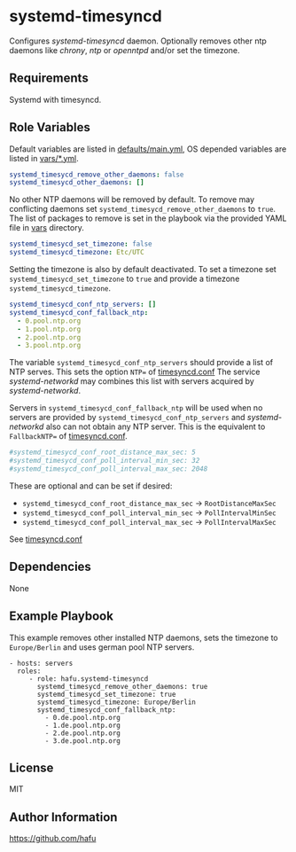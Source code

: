 systemd-timesyncd
=================

Configures *systemd-timesyncd* daemon. Optionally removes other ntp daemons 
like *chrony*, *ntp* or *openntpd* and/or set the timezone.

Requirements
------------

Systemd with timesyncd.

Role Variables
--------------

Default variables are listed in [defaults/main.yml](defaults/main.yml), OS
depended variables are listed in [vars/*.yml](vars).

```yaml
systemd_timesycd_remove_other_daemons: false
systemd_timesycd_other_daemons: []
```

No other NTP daemons will be removed by default. To remove may conflicting 
daemons set `systemd_timesycd_remove_other_daemons` to `true`. The list of
packages to remove is set in the playbook via the provided YAML file in 
[vars](vars) directory.

```yaml
systemd_timesycd_set_timezone: false
systemd_timesycd_timezone: Etc/UTC
```

Setting the timezone is also by default deactivated. To set a timezone set
`systemd_timesycd_set_timezone` to `true` and provide a timezone 
`systemd_timesycd_timezone`.

```yaml
systemd_timesycd_conf_ntp_servers: []
systemd_timesycd_conf_fallback_ntp:
  - 0.pool.ntp.org
  - 1.pool.ntp.org
  - 2.pool.ntp.org
  - 3.pool.ntp.org
```

The variable `systemd_timesycd_conf_ntp_servers` should provide a list of NTP
serves. This sets the option `NTP=` of 
[timesyncd.conf](https://www.freedesktop.org/software/systemd/man/timesyncd.conf.html)
The service *systemd-networkd* may combines this list with servers acquired by
*systemd-networkd*.

Servers in `systemd_timesycd_conf_fallback_ntp` will be used when no servers
are provided by `systemd_timesycd_conf_ntp_servers` and *systemd-networkd*
also can not obtain any NTP server. This is the equivalent to `FallbackNTP=` of
[timesyncd.conf](https://www.freedesktop.org/software/systemd/man/timesyncd.conf.html).

```yaml
#systemd_timesycd_conf_root_distance_max_sec: 5
#systemd_timesycd_conf_poll_interval_min_sec: 32
#systemd_timesycd_conf_poll_interval_max_sec: 2048
```

These are optional and can be set if desired:
*  `systemd_timesycd_conf_root_distance_max_sec` -> `RootDistanceMaxSec`
*  `systemd_timesycd_conf_poll_interval_min_sec` -> `PollIntervalMinSec`
*  `systemd_timesycd_conf_poll_interval_max_sec` -> `PollIntervalMaxSec`

See [timesyncd.conf](https://www.freedesktop.org/software/systemd/man/timesyncd.conf.html) 

Dependencies
------------

None

Example Playbook
----------------

This example removes other installed NTP daemons, sets the timezone to
`Europe/Berlin` and uses german pool NTP servers. 

    - hosts: servers
      roles:
         - role: hafu.systemd-timesyncd
           systemd_timesycd_remove_other_daemons: true
           systemd_timesycd_set_timezone: true
           systemd_timesycd_timezone: Europe/Berlin
           systemd_timesycd_conf_fallback_ntp:
             - 0.de.pool.ntp.org
             - 1.de.pool.ntp.org
             - 2.de.pool.ntp.org
             - 3.de.pool.ntp.org

License
-------

MIT

Author Information
------------------

https://github.com/hafu